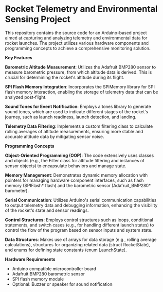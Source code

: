 
# Rocket Telemetry and Environmental Sensing Project


This repository contains the source code for an Arduino-based project aimed at capturing and analyzing telemetry and environmental data for rocket launches. The project utilizes various hardware components and programming concepts to achieve a comprehensive monitoring solution.


**Key Features**


**Barometric Altitude Measurement**: Utilizes the Adafruit BMP280 sensor to measure barometric pressure, from which altitude data is derived. This is crucial for determining the rocket's altitude during its flight.

**SPI Flash Memory Integration**: Incorporates the SPIMemory library for SPI flash memory interaction, enabling the storage of telemetry data that can be analyzed post-flight.

**Sound Tones for Event Notification**: Employs a tones library to generate sound tones, which are used to indicate different stages of the rocket's journey, such as launch readiness, launch detection, and landing.

**Telemetry Data Filtering**: Implements a custom filtering class to calculate rolling averages of altitude measurements, ensuring more stable and accurate altitude data by mitigating sensor noise.


**Programming Concepts**


**Object-Oriented Programming (OOP)**: The code extensively uses classes and objects (e.g., the Filter class for altitude filtering and instances of sensor objects) to encapsulate behaviors and manage state.

**Memory Management**: Demonstrates dynamic memory allocation with pointers for managing hardware component interfaces, such as flash memory (SPIFlash* flash) and the barometric sensor (Adafruit_BMP280* barometer).

**Serial Communication**: Utilizes Arduino's serial communication capabilities to output telemetry data and debugging information, enhancing the visibility of the rocket's state and sensor readings.

**Control Structures**: Employs control structures such as loops, conditional statements, and switch cases (e.g., for handling different launch states) to control the flow of the program based on sensor inputs and system state.

**Data Structures**: Makes use of arrays for data storage (e.g., rolling average calculations), structures for organizing related data (struct RocketState), and enums for defining state constants (enum LaunchState).


**Hardware Requirements**


- Arduino compatible microcontroller board
- Adafruit BMP280 barometric sensor
- SPI flash memory module
- Optional: Buzzer or speaker for sound notification
